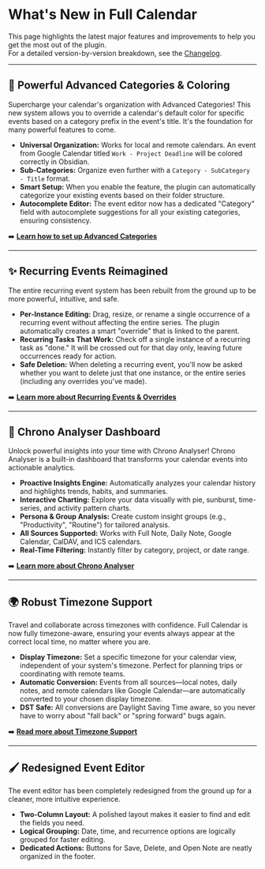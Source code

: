 # What's New in Full Calendar

This page highlights the latest major features and improvements to help you get the most out of the plugin.  
For a detailed version-by-version breakdown, see the [Changelog](changelog.md).

---

## 🎨 Powerful Advanced Categories & Coloring

Supercharge your calendar's organization with Advanced Categories! This new system allows you to override a calendar's default color for specific events based on a category prefix in the event's title. It's the foundation for many powerful features to come.

-   **Universal Organization:** Works for local and remote calendars. An event from Google Calendar titled `Work - Project Deadline` will be colored correctly in Obsidian.
-   **Sub-Categories:** Organize even further with a `Category - SubCategory - Title` format.
-   **Smart Setup:** When you enable the feature, the plugin can automatically categorize your existing events based on their folder structure.
-   **Autocomplete Editor:** The event editor now has a dedicated "Category" field with autocomplete suggestions for all your existing categories, ensuring consistency.

➡️ **[Learn how to set up Advanced Categories](events/categories.md)**

---

## ✨ Recurring Events Reimagined

The entire recurring event system has been rebuilt from the ground up to be more powerful, intuitive, and safe.

- **Per-Instance Editing:** Drag, resize, or rename a single occurrence of a recurring event without affecting the entire series. The plugin automatically creates a smart "override" that is linked to the parent.
- **Recurring Tasks That Work:** Check off a single instance of a recurring task as "done." It will be crossed out for that day only, leaving future occurrences ready for action.
- **Safe Deletion:** When deleting a recurring event, you'll now be asked whether you want to delete just that one instance, or the entire series (including any overrides you've made).

➡️ **[Learn more about Recurring Events & Overrides](events/recurring.md)**

---

## 🧠 Chrono Analyser Dashboard

Unlock powerful insights into your time with Chrono Analyser! Chrono Analyser is a built-in dashboard that transforms your calendar events into actionable analytics.

- **Proactive Insights Engine:** Automatically analyzes your calendar history and highlights trends, habits, and summaries.
- **Interactive Charting:** Explore your data visually with pie, sunburst, time-series, and activity pattern charts.
- **Persona & Group Analysis:** Create custom insight groups (e.g., "Productivity", "Routine") for tailored analysis.
- **All Sources Supported:** Works with Full Note, Daily Note, Google Calendar, CalDAV, and ICS calendars.
- **Real-Time Filtering:** Instantly filter by category, project, or date range.

➡️ **[Learn more about Chrono Analyser](chrono_analyser/introduction.md)**

---

## 🌍 Robust Timezone Support

Travel and collaborate across timezones with confidence. Full Calendar is now fully timezone-aware, ensuring your events always appear at the correct local time, no matter where you are.

-   **Display Timezone:** Set a specific timezone for your calendar view, independent of your system's timezone. Perfect for planning trips or coordinating with remote teams.
-   **Automatic Conversion:** Events from all sources—local notes, daily notes, and remote calendars like Google Calendar—are automatically converted to your chosen display timezone.
-   **DST Safe:** All conversions are Daylight Saving Time aware, so you never have to worry about "fall back" or "spring forward" bugs again.

➡️ **[Read more about Timezone Support](events/timezones.md)**

---

##  🖌️ Redesigned Event Editor

The event editor has been completely redesigned from the ground up for a cleaner, more intuitive experience.

-   **Two-Column Layout:** A polished layout makes it easier to find and edit the fields you need.
-   **Logical Grouping:** Date, time, and recurrence options are logically grouped for faster editing.
-   **Dedicated Actions:** Buttons for Save, Delete, and Open Note are neatly organized in the footer.